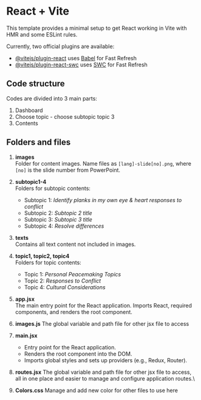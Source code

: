 # React + Vite

This template provides a minimal setup to get React working in Vite with HMR and some ESLint rules.

Currently, two official plugins are available:

- [@vitejs/plugin-react](https://github.com/vitejs/vite-plugin-react/blob/main/packages/plugin-react) uses [Babel](https://babeljs.io/) for Fast Refresh
- [@vitejs/plugin-react-swc](https://github.com/vitejs/vite-plugin-react/blob/main/packages/plugin-react-swc) uses [SWC](https://swc.rs/) for Fast Refresh

## Code structure 
Codes are divided into 3 main parts:
1. Dashboard
2. Choose topic - choose subtopic topic 3
3. Contents

 ## Folders and files
1. **images**  
    Folder for content images. Name files as `[lang]-slide[no].png`, where `[no]` is the slide number from PowerPoint.

2. **subtopic1-4**  
    Folders for subtopic contents:  
    - Subtopic 1: *Identify planks in my own eye & heart responses to conflict*  
    - Subtopic 2: *Subtopic 2 title*  
    - Subtopic 3: *Subtopic 3 title*  
    - Subtopic 4: *Resolve differences*

3. **texts**  
    Contains all text content not included in images.

4. **topic1, topic2, topic4**  
    Folders for topic contents:  
    - Topic 1: *Personal Peacemaking Topics*  
    - Topic 2: *Responses to Conflict*  
    - Topic 4: *Cultural Considerations*

5. **app.jsx**  
    The main entry point for the React application. Imports React, required components, and renders the root component.
    
6. **images.js**
    The global variable and path file for other jsx file to access

7. **main.jsx** 
     * Entry point for the React application.
     * Renders the root component into the DOM.
     * Imports global styles and sets up providers (e.g., Redux, Router).

8. **routes.jsx**
    The global variable and path file for other jsx file to access, all in one place and easier to manage and configure application routes.\

9. **Colors.css**
    Manage and add new color for other files to use here